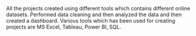 All the projects created using different tools which contains different online datasets. Performed data cleaning and then analyzed the data and then created a dashboard. 
Various tools which has been used for creating projects are MS Excel, Tableau, Power BI, SQL.
